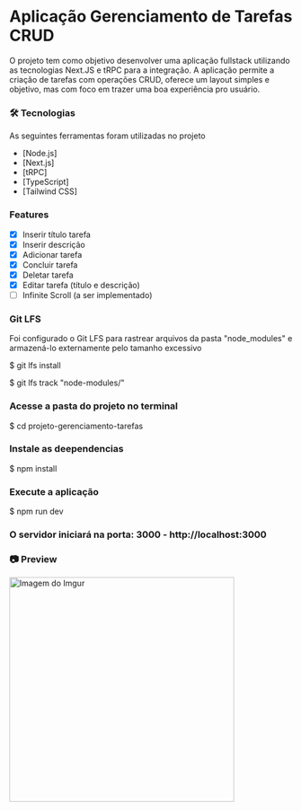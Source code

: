 # Aplicação Gerenciamento de Tarefas CRUD

O projeto tem como objetivo desenvolver uma aplicação fullstack utilizando as tecnologias Next.JS e tRPC para a integração. A aplicação permite a criação de tarefas com operações CRUD, oferece um layout simples e objetivo, mas com foco em trazer uma boa experiência pro usuário.

### 🛠 Tecnologias

As seguintes ferramentas foram utilizadas no projeto

- [Node.js]
- [Next.js]
- [tRPC]
- [TypeScript]
- [Tailwind CSS]

### Features

- [x] Inserir título tarefa
- [x] Inserir descrição
- [x] Adicionar tarefa
- [x] Concluir tarefa
- [x] Deletar tarefa
- [x] Editar tarefa (título e descrição)
- [ ] Infinite Scroll (a ser implementado)

### Git LFS
Foi configurado o Git LFS para rastrear arquivos da pasta "node_modules" e armazená-lo externamente pelo tamanho excessivo

$ git lfs install

$ git lfs track "node-modules/"

### Acesse a pasta do projeto no terminal
$ cd projeto-gerenciamento-tarefas

### Instale as deependencias
$ npm install

### Execute a aplicação
$ npm run dev

### O servidor iniciará na porta: 3000 - http://localhost:3000

### 📷 Preview
<img src="https://i.imgur.com/uLcq10Q.png" alt="Imagem do Imgur" width="400"/>


